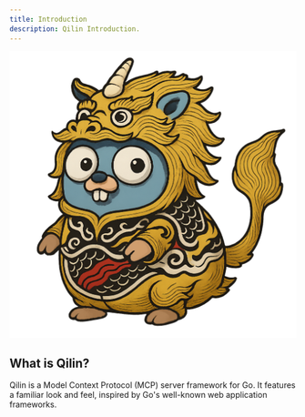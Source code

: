 ```yaml
---
title: Introduction
description: Qilin Introduction.
---
```


<img alt="Qilin Logo" src="https://raw.githubusercontent.com/miyamo2/qilin/refs/heads/main/.assets/logo.png" />

## What is Qilin?

Qilin is a Model Context Protocol (MCP) server framework for Go. It features a familiar look and feel, inspired by Go's well-known web application frameworks.